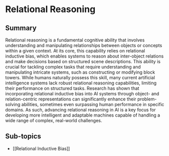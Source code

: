 # Relational Reasoning

## Summary
Relational reasoning is a fundamental cognitive ability that involves understanding and manipulating relationships between objects or concepts within a given context. At its core, this capability relies on relational inductive bias, which enables systems to reason about inter-object relations and make decisions based on structured scene descriptions. This ability is crucial for tackling complex tasks that require understanding and manipulating intricate systems, such as constructing or modifying block towers. While humans naturally possess this skill, many current artificial intelligence systems lack robust relational reasoning capabilities, limiting their performance on structured tasks. Research has shown that incorporating relational inductive bias into AI systems through object- and relation-centric representations can significantly enhance their problem-solving abilities, sometimes even surpassing human performance in specific domains. As such, advancing relational reasoning in AI is a key focus for developing more intelligent and adaptable machines capable of handling a wide range of complex, real-world challenges.
## Sub-topics

- [[Relational Inductive Bias]]
